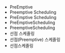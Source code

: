 ﻿- PreEmptive
- Preemptive Scheduling
- PreEmptive Scheduling
- PreEmptiveScheduling
- PreemptiveScheduling
- 선점 스케줄링
- 선점(Preemptive) 스케줄링
- 선점스케줄링
